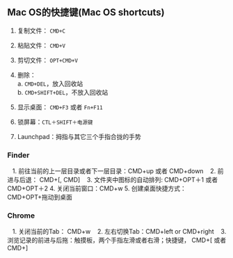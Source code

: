 ## Mac OS的快捷键(Mac OS shortcuts)

1. 复制文件： `CMD+C`

2. 粘贴文件： `CMD+V`

3. 剪切文件： `OPT+CMD+V`

4. 删除：  
    a. `CMD+DEL`，放入回收站  
    b. `CMD+SHIFT+DEL`，不放入回收站  
    
5. 显示桌面： `CMD+F3` 或者 `Fn+F11`

6. 锁屏幕：`CTL＋SHIFT＋电源键`

7. Launchpad：拇指与其它三个手指合拢的手势




### Finder
    1. 前往当前的上一层目录或者下一层目录：CMD+up 或者 CMD+down
    2. 前进与后退： CMD+[, CMD]
    3. 文件夹中图标的自动排列: CMD+OPT＋1 或者 CMD+OPT＋2
    4. 关闭当前窗口：CMD+w
    5. 创建桌面快捷方式：CMD+OPT+拖动到桌面
    

### Chrome
    1. 关闭当前的Tab： CMD+w
    2. 左右切换Tab：CMD+left or CMD+right
    3. 浏览记录的前进与后拖：触摸板，两个手指左滑或者右滑；快捷键， CMD+[ 或者 CMD+]


